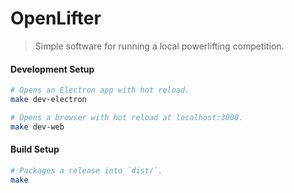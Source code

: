 # OpenLifter

> Simple software for running a local powerlifting competition.

#### Development Setup

```bash
# Opens an Electron app with hot reload.
make dev-electron

# Opens a browser with hot reload at localhost:3000.
make dev-web
```

#### Build Setup

```bash
# Packages a release into `dist/`.
make
```
